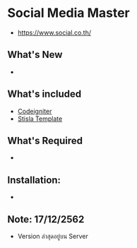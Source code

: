 # Social Media Master
- https://www.social.co.th/

## What's New
-

## What's included 
* [Codeigniter](https://www.codeigniter.com/)
* [Stisla Template](https://github.com/stisla/stisla)

## What's Required
-

## Installation:
-
     
## Note: 17/12/2562
- Version ล่าสุดอยู่บน Server 
